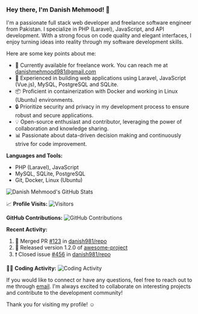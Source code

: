 ### Hey there, I'm Danish Mehmood! 👋

I'm a passionate full stack web developer and freelance software engineer from Pakistan. I specialize in PHP (Laravel), JavaScript, and API development. With a strong focus on code quality and elegant interfaces, I enjoy turning ideas into reality through my software development skills.

Here are some key points about me:

- 💼 Currently available for freelance work. You can reach me at [danishmehmood981@gmail.com](mailto:danishmehmood981@gmail.com)
- 🚀 Experienced in building web applications using Laravel, JavaScript (Vue.js), MySQL, PostgreSQL and SQLite.
- 📦 Proficient in containerization with Docker and working in Linux (Ubuntu) environments.
- 🔒 Prioritize security and privacy in my development process to ensure robust and secure applications.
- 💡 Open-source enthusiast and contributor, leveraging the power of collaboration and knowledge sharing.
- 📊 Passionate about data-driven decision making and continuously strive for code improvement.

**Languages and Tools:**

- PHP (Laravel), JavaScript
-  MySQL, SQLite, PostgreSQL
- Git, Docker, Linux (Ubuntu)

![Danish Mehmood's GitHub Stats](https://github-readme-stats.vercel.app/api?username=danish981&show_icons=true&theme=gotham)

📈 **Profile Visits:**
![Visitors](https://visitor-badge.glitch.me/badge?page_id=danish981.danish981)

**GitHub Contributions:**
![GitHub Contributions](https://github-readme-streak-stats.herokuapp.com/?user=danish981&theme=dark)

**Recent Activity:**
<!--START_SECTION:activity-->
1. 🎉 Merged PR [#123](https://github.com/danish981/repo/pull/123) in [danish981/repo](https://github.com/danish981/repo)
2. 🎉 Released version 1.2.0 of [awesome-project](https://github.com/danish981/awesome-project)
3. ❗️ Closed issue [#456](https://github.com/danish981/repo/issues/456) in [danish981/repo](https://github.com/danish981/repo)
<!--END_SECTION:activity-->

👨‍💻 **Coding Activity:**
![Coding Activity](https://github.com/danish981/danish981/blob/main/code.gif?raw=true)

If you would like to connect or have any questions, feel free to reach out to me through [email](mailto:danishmehmood981@gmail.com). I'm always excited to collaborate on interesting projects and contribute to the development community!

Thank you for visiting my profile! ☺️
